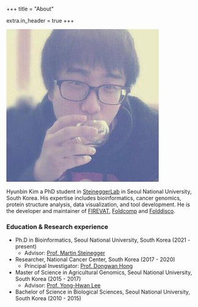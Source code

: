 +++
title = "About"

extra.in_header = true
+++

![Hyunbin Kim](avatar.jpg)

Hyunbin Kim a PhD student in [SteineggerLab](https://steineggerlab.com/en/) in Seoul National University, South Korea.
His expertise includes bioinformatics, cancer genomics, protein structure analysis, data visualization, and tool development.
He is the developer and maintainer of [FIREVAT](https://github.com/cgab-ncc/FIREVAT), [Foldcomp](https://github.com/steineggerlab/foldcomp) and [Folddisco](https://github.com/steineggerlab/folddisco).

### Education & Research experience
- Ph.D in Bioinformatics, Seoul National University, South Korea (2021 - present)
  - Advisor: [Prof. Martin Steinegger](https://steineggerlab.com/en/)
- Researcher, National Cancer Center, South Korea (2017 - 2020)
  - Principal Investigator: [Prof. Dongwan Hong](http://honglab.catholic.ac.kr)
- Master of Science in Agricultural Genomics, Seoul National University, South Korea (2015 - 2017)
  - Advisor: [Prof. Yong-Hwan Lee](http://www.riceblast.snu.ac.kr/)
- Bachelor of Science in Biological Sciences, Seoul National University, South Korea (2010 - 2015)
